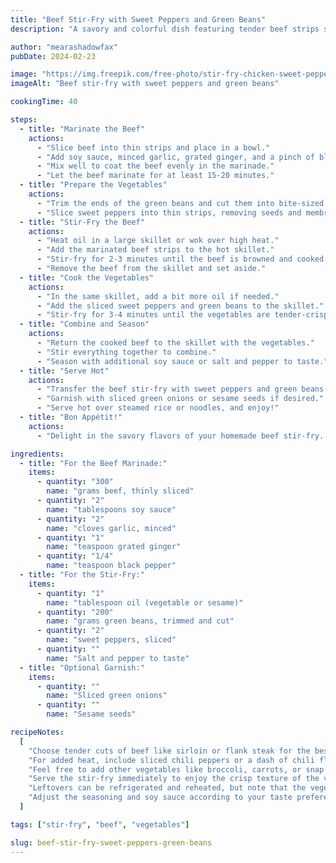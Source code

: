 ```yaml
---
title: "Beef Stir-Fry with Sweet Peppers and Green Beans"
description: "A savory and colorful dish featuring tender beef strips stir-fried with sweet peppers and crisp green beans."

author: "mearashadowfax"
pubDate: 2024-02-23

image: "https://img.freepik.com/free-photo/stir-fry-chicken-sweet-peppers-green-beans_2829-20113.jpg?t=st=1727546174~exp=1727549774~hmac=680e9b31e2b1a73595207eed0fb672e205b357e56b347570b9e5205ff470a98a&w=826"
imageAlt: "Beef stir-fry with sweet peppers and green beans"

cookingTime: 40

steps:
  - title: "Marinate the Beef"
    actions:
      - "Slice beef into thin strips and place in a bowl."
      - "Add soy sauce, minced garlic, grated ginger, and a pinch of black pepper to the bowl."
      - "Mix well to coat the beef evenly in the marinade."
      - "Let the beef marinate for at least 15-20 minutes."
  - title: "Prepare the Vegetables"
    actions:
      - "Trim the ends of the green beans and cut them into bite-sized pieces."
      - "Slice sweet peppers into thin strips, removing seeds and membranes."
  - title: "Stir-Fry the Beef"
    actions:
      - "Heat oil in a large skillet or wok over high heat."
      - "Add the marinated beef strips to the hot skillet."
      - "Stir-fry for 2-3 minutes until the beef is browned and cooked through."
      - "Remove the beef from the skillet and set aside."
  - title: "Cook the Vegetables"
    actions:
      - "In the same skillet, add a bit more oil if needed."
      - "Add the sliced sweet peppers and green beans to the skillet."
      - "Stir-fry for 3-4 minutes until the vegetables are tender-crisp."
  - title: "Combine and Season"
    actions:
      - "Return the cooked beef to the skillet with the vegetables."
      - "Stir everything together to combine."
      - "Season with additional soy sauce or salt and pepper to taste."
  - title: "Serve Hot"
    actions:
      - "Transfer the beef stir-fry with sweet peppers and green beans to a serving dish."
      - "Garnish with sliced green onions or sesame seeds if desired."
      - "Serve hot over steamed rice or noodles, and enjoy!"
  - title: "Bon Appétit!"
    actions:
      - "Delight in the savory flavors of your homemade beef stir-fry. Enjoy!"

ingredients:
  - title: "For the Beef Marinade:"
    items:
      - quantity: "300"
        name: "grams beef, thinly sliced"
      - quantity: "2"
        name: "tablespoons soy sauce"
      - quantity: "2"
        name: "cloves garlic, minced"
      - quantity: "1"
        name: "teaspoon grated ginger"
      - quantity: "1/4"
        name: "teaspoon black pepper"
  - title: "For the Stir-Fry:"
    items:
      - quantity: "1"
        name: "tablespoon oil (vegetable or sesame)"
      - quantity: "200"
        name: "grams green beans, trimmed and cut"
      - quantity: "2"
        name: "sweet peppers, sliced"
      - quantity: ""
        name: "Salt and pepper to taste"
  - title: "Optional Garnish:"
    items:
      - quantity: ""
        name: "Sliced green onions"
      - quantity: ""
        name: "Sesame seeds"

recipeNotes:
  [
    "Choose tender cuts of beef like sirloin or flank steak for the best results.",
    "For added heat, include sliced chili peppers or a dash of chili flakes in the stir-fry.",
    "Feel free to add other vegetables like broccoli, carrots, or snap peas for variety.",
    "Serve the stir-fry immediately to enjoy the crisp texture of the vegetables.",
    "Leftovers can be refrigerated and reheated, but note that the vegetables may soften upon reheating.",
    "Adjust the seasoning and soy sauce according to your taste preference.",
  ]

tags: ["stir-fry", "beef", "vegetables"]

slug: beef-stir-fry-sweet-peppers-green-beans
---
```

